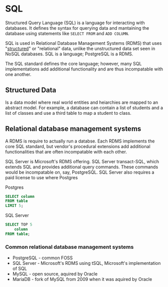 # SQL

Structured Query Language (SQL) is a language for interacting with databases. It defines the syntax for querying data and mantaining the database using statements like `SELECT FROM` and `ADD COLUMN`.

SQL is used in Relational Database Management Systems (RDMS) that uses "[structured](#structured-data)" or "relational" data, unlike the unstructured data set seen in NoSQL databases. SQL is a language; PostgreSQL is a RDMS.

The SQL standard defines the core language; however, many SQL implementations add additional functionality and are thus incompatable with one another.

## Structured Data

Is a data model where real world entities and heiarchies are mapped to an abstract model. For example, a database can contain a list of students and a list of classes and use a third table to map a student to class.

## Relational database management systems

A RDMS is require to actually run a databse. Each RDMS implements the core SQL standard, but vendor's procedural extensions add additional functionalities that are often incompatable with each other.

SQL Server is Microsoft's RDMS offering. SQL Server transact-SQL, which extends SQL and provides additional query commands. These commands would be incompatable on, say, PostgreSQL. SQL Server also requires a paid license to use where Postgres

Postgres

```sql
SELECT column
FROM table
LIMIT 5;
```

SQL Server

```sql
SELECT TOP 5
    column
FROM table;
```

### Common relational database management systems

- PostgreSQL - common FOSS
- SQL Server - Microsoft's RDMS using tSQL, Microsoft's implementation of SQL
- MySQL - open source, aquired by Oracle
- MariaDB - fork of MySQL from 2009 when it was aquired by Oracle

